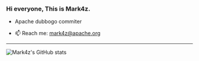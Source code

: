 ### Hi everyone, This is Mark4z.

- Apache dubbogo commiter

- 📫 Reach me: mark4z@apache.org

---

![Mark4z's GitHub stats](https://github-readme-stats.vercel.app/api?username=mark4z&hide_border=true&show_icons=true&include_all_commits=true&count_private=true&theme=buefy)

